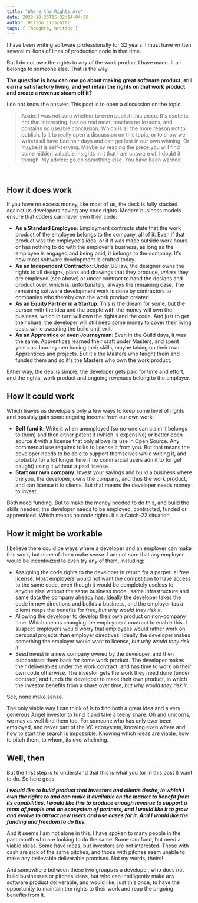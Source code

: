 ```yaml
---
title: "Where the Rights Are"
date: 2022-10-26T15:32:14-04:00
author: Hilton Lipschitz
tags: [ Thoughts, Writing ]
---
```


I have been writing software professionally for 32 years. I must have written several millions of lines of production code in that time.

But I do not own the rights to any of the work product I have made. It all belongs to someone else. That is the way.

**The question is how can one go about making great software product, still earn a satisfactory living, and yet retain the rights on that work product and create a revenue steam off it?**

<!--more-->

I do not know the answer. This post is to open a discussion on the topic.

> Aside: I was not sure whether to even publish this piece. It's esoteric, not that interesting, has no real meat, teaches no lessons, and contains no useable conclusion. Which is all the more reason not to publish. Is it to really open a discussion on this topic, or to show we writers all have bad hair days and can get lost in our own whining. Or maybe it is self-serving. Maybe by reading the piece you will find some hidden valuable insights in it that I am unaware of. I doubt it though. My advice: go do something else. You have been warned.

<br/>

## How it does work

If you have no excess money, like most of us, the deck is fully stacked against us developers having any code rights. Modern business models ensure that coders can never own their code:

- **As a Standard Employee**: Employment contracts state that the work product of the employee belongs to the company, all of it. Even if that product was the employee's idea, or if it was made outside work hours or has nothing to do with the employer's business, as long as the employee is engaged and being paid, it belongs to the company. It's how most software development is crafted today.
- **As an Independent Contractor**: Under US law, the designer owns the rights to all designs, plans and drawings that they produce, *unless* they are employed (see above) or under contract to hand the designs and product over, which is, unfortunately, always the remaining case. The remaining software development work is done by contractors to companies who thereby own the work product created.
- **As an Equity Partner in a Startup**: This is the dream for some, but the person with the idea and the people with the money will own the business, which in turn will own the rights and the code. And just to get their share, the developer will still need some money to cover their living costs while sweating the build until exit.
- **As an Apprentice or even Journeyman**: Even in the Guild days, it was the same. Apprentices learned their craft under Masters, and spent years as Journeymen honing their skills, maybe taking on their own Apprentices and projects. But it's the Masters who taught them and funded them and so it's the Masters who own the work product.

Either way, the deal is simple, the developer gets paid for time and effort, and the rights, work product and ongoing revenues belong to the employer.

## How it could work

Which leaves us developers only a few ways to keep some level of rights and possibly gain some ongoing income from our own work:

- **Self fund it**: Write it when unemployed (so no-one can claim it belongs to them) and then either patent it (which is expensive) or better open source it with a license that only allows its use in Open Source. Any commercial use requires folks to license it from you. But that means the developer needs to be able to support themselves while writing it, and probably for a lot longer time if no commercial users admit to (or get caught) using it without a paid license.
- **Start our own company**: Invest your savings and build a business where the you, the developer, owns the company, and thus the work product, and can license it to clients. But that means the developer needs money to invest.

Both need funding. But to make the money needed to do this, and build the skills needed, the developer needs to be employed, contracted, funded or apprenticed. Which means no code rights. It's a Catch-22 situation.

## How it might be workable

I believe there could be ways where a developer and an employer can make this work, but none of them make sense. I am not sure that any employer would be incentivized to even try any of them, including:

- Assigning the code rights to the developer in return for a perpetual free license. Most employers would not want the competition to have access to the same code, even though it would be completely useless to anyone else without the same business model, same infrastructure and same data the company already has. Ideally the developer takes the code in new directions and builds a business, and the employer (as a client) reaps the benefits for free, *but why would they risk it*.
- Allowing the developer to develop their own product on non-company time. Which means changing the employment contract to enable this. I suspect employers would worry that employees would rather work on personal projects than employer directives. Ideally the developer makes something the employer would want to license, *but why would they risk it*.
- Seed invest in a new company owned by the developer, and then subcontract them back for some work product. The developer makes their deliverables under the work contract, and has time to work on their own code otherwise. The investor gets the work they need done (under contract) and funds the developer to make their own product, in which the investor benefits from a share over time, *but why would they risk it*.

See, none make sense.

The only viable way I can think of is to find both a great idea and a very generous Angel investor to fund it and take a teeny share. Oh and unicorns, we may as well find them too. For someone who has only ever been employed, and never part of the VC ecosystem, knowing even where and how to start the search is impossible. Knowing which ideas are viable, how to pitch them, to whom, its overwhelming.

## Well, then

But the first step is to understand that this is what you (or in this post I) want to do. So here goes.

***I would like to build product that investors and clients desire, in which I own the rights to and can make it available on the market to benefit from its capabilities. I would like this to produce enough revenue to support a team of people and an ecosystem of partners, and I would like it to grow and evolve to attract new users and use cases for it. And I would like the funding and freedom to do this.***

And it seems I am not alone in this. I have spoken to many people in the past month who are looking to do the same. Some can fund, but need a viable ideas. Some have ideas, but investors are not interested. Those with cash are sick of the same pitches, and those with pitches seem unable to make any believable deliverable promises. Not my words, theirs!

And somewhere between these two groups is a developer, who does not build businesses or pitches ideas, but who can intelligently make any software product deliverable, and would like, just this once, to have the opportunity to maintain the rights to their work and reap the ongoing benefits from it.

